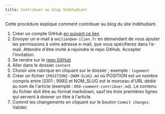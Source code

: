 ```yaml
---
title: Contribuer au blog Indétudiant
---
```


Cette procédure explique comment contribuer au blog du site Indétudiant.

1. Créer un compte GitHub [en suivant ce lien](https://github.com/signup?source=login)
2. Envoyer un e-mail à `emilien@em-ilien.fr` en demandant de vous ajouter les permissions à votre adresse e-mail, que vous spécifierez dans l'e-mail. Attendre d'être invité à rejoindre le repo GitHub. Accepter l'invitation.
3. Se rendre sur le [repo GitHub](https://github.com/Em-ilien/blog-indetudiant)
4. Aller dans le dossier `content`
5. Choisir une rubrique en cliquant sur le dossier ; exemple : `logement`
6. Créer un fichier `{POSITION}-{NOM-SLUG}.md` où POSITION est un nombre compris entre [[001 ; 999]] et NOM_SLUG est le morceau d'URL dédié au nom de l'article (exemple : `050-comment-contribuer.md`). Le contenu du fichier doit être au format markdown, sauf les trois premières lignes qui servent à donner un titre à l'article.
7. Commit les changements en cliquant sur le bouton `Commit changes`. Valider.
